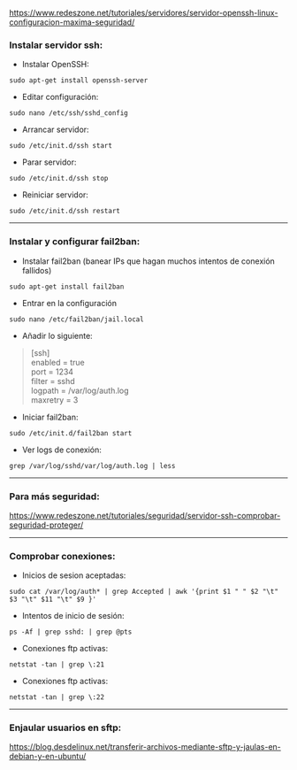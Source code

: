 https://www.redeszone.net/tutoriales/servidores/servidor-openssh-linux-configuracion-maxima-seguridad/

### Instalar servidor ssh:
* Instalar OpenSSH:
~~~
sudo apt-get install openssh-server
~~~

* Editar configuración:
~~~
sudo nano /etc/ssh/sshd_config
~~~

- Arrancar servidor:
~~~
sudo /etc/init.d/ssh start
~~~

* Parar servidor:
~~~
sudo /etc/init.d/ssh stop
~~~

* Reiniciar servidor:
~~~
sudo /etc/init.d/ssh restart
~~~

------------------------------------------------------------------------------------
### Instalar y configurar fail2ban:
* Instalar fail2ban (banear IPs que hagan muchos intentos de conexión fallidos)
~~~
sudo apt-get install fail2ban
~~~

* Entrar en la configuración
~~~
sudo nano /etc/fail2ban/jail.local
~~~

* Añadir lo siguiente:
>	[ssh] \
>	enabled = true \
>	port = 1234 \
>	filter = sshd \
>	logpath = /var/log/auth.log \
>	maxretry = 3

* Iniciar fail2ban:
~~~
sudo /etc/init.d/fail2ban start
~~~

* Ver logs de conexión:
~~~
grep /var/log/sshd/var/log/auth.log | less
~~~

------------------------------------------------------------------------------------
### Para más seguridad:
https://www.redeszone.net/tutoriales/seguridad/servidor-ssh-comprobar-seguridad-proteger/

------------------------------------------------------------------------------------
### Comprobar conexiones:
* Inicios de sesion aceptadas:
~~~
sudo cat /var/log/auth* | grep Accepted | awk '{print $1 " " $2 "\t" $3 "\t" $11 "\t" $9 }'
~~~

* Intentos de inicio de sesión:
~~~
ps -Af | grep sshd: | grep @pts
~~~

* Conexiones ftp activas:
~~~
netstat -tan | grep \:21
~~~

* Conexiones ftp activas:
~~~
netstat -tan | grep \:22
~~~

------------------------------------------------------------------------------------
### Enjaular usuarios en sftp:
https://blog.desdelinux.net/transferir-archivos-mediante-sftp-y-jaulas-en-debian-y-en-ubuntu/
